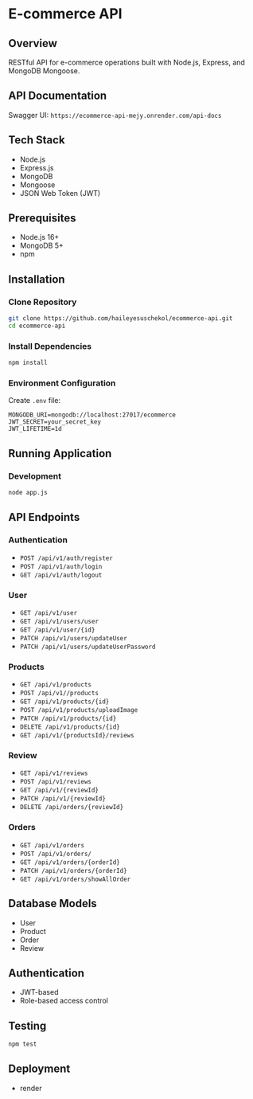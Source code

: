 # E-commerce API

## Overview

RESTful API for e-commerce operations built with Node.js, Express, and MongoDB Mongoose.

## API Documentation

Swagger UI: `https://ecommerce-api-mejy.onrender.com/api-docs`

## Tech Stack

- Node.js
- Express.js
- MongoDB
- Mongoose
- JSON Web Token (JWT)

## Prerequisites

- Node.js 16+
- MongoDB 5+
- npm

## Installation

### Clone Repository

```bash
git clone https://github.com/haileyesuschekol/ecommerce-api.git
cd ecommerce-api
```

### Install Dependencies

```bash
npm install
```

### Environment Configuration

Create `.env` file:

```
MONGODB_URI=mongodb://localhost:27017/ecommerce
JWT_SECRET=your_secret_key
JWT_LIFETIME=1d
```

## Running Application

### Development

```bash
node app.js
```

## API Endpoints

### Authentication

- `POST /api/v1/auth/register`
- `POST /api/v1/auth/login`
- `GET /api/v1/auth/logout`

### User

- `GET /api/v1/user`
- `GET /api/v1/users/user`
- `GET /api/v1/user/{id}`
- `PATCH /api/v1/users/updateUser`
- `PATCH /api/v1/users/updateUserPassword`

### Products

- `GET /api/v1/products`
- `POST /api/v1//products`
- `GET /api/v1/products/{id}`
- `POST /api/v1/products/uploadImage`
- `PATCH /api/v1/products/{id}`
- `DELETE /api/v1/products/{id}`
- `GET /api/v1/{productsId}/reviews`

### Review

- `GET /api/v1/reviews`
- `POST /api/v1/reviews`
- `GET /api/v1/{reviewId}`
- `PATCH /api/v1/{reviewId}`
- `DELETE /api/orders/{reviewId}`

### Orders

- `GET /api/v1/orders`
- `POST /api/v1/orders/`
- `GET /api/v1/orders/{orderId}`
- `PATCH /api/v1/orders/{orderId}`
- `GET /api/v1/orders/showAllOrder`

## Database Models

- User
- Product
- Order
- Review

## Authentication

- JWT-based
- Role-based access control

## Testing

```bash
npm test
```

## Deployment

- render
